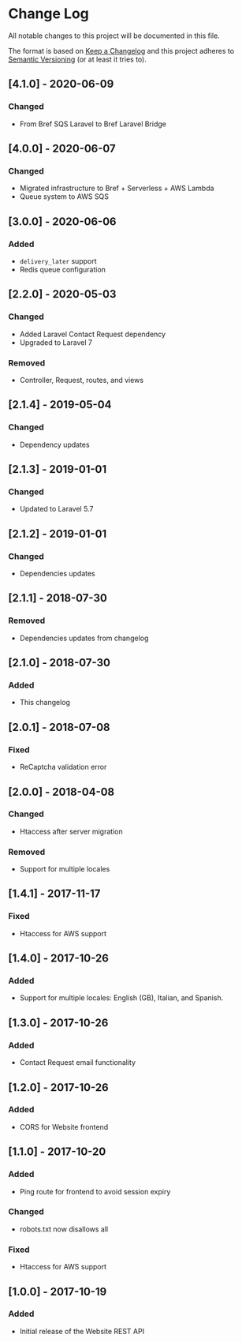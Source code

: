 # Change Log
All notable changes to this project will be documented in this file.

The format is based on [Keep a Changelog](http://keepachangelog.com/)
and this project adheres to [Semantic Versioning](http://semver.org/) (or at least it tries to).

## [4.1.0] - 2020-06-09
### Changed
- From Bref SQS Laravel to Bref Laravel Bridge

## [4.0.0] - 2020-06-07
### Changed
- Migrated infrastructure to Bref + Serverless + AWS Lambda
- Queue system to AWS SQS

## [3.0.0] - 2020-06-06
### Added
- `delivery_later` support
- Redis queue configuration

## [2.2.0] - 2020-05-03
### Changed
- Added Laravel Contact Request dependency
- Upgraded to Laravel 7
### Removed
- Controller, Request, routes, and views

## [2.1.4] - 2019-05-04
### Changed
- Dependency updates

## [2.1.3] - 2019-01-01
### Changed
- Updated to Laravel 5.7

## [2.1.2] - 2019-01-01
### Changed
- Dependencies updates

## [2.1.1] - 2018-07-30
### Removed
- Dependencies updates from changelog

## [2.1.0] - 2018-07-30
### Added
- This changelog

## [2.0.1] - 2018-07-08
### Fixed
- ReCaptcha validation error

## [2.0.0] - 2018-04-08
### Changed
- Htaccess after server migration
### Removed
- Support for multiple locales

## [1.4.1] - 2017-11-17
### Fixed
- Htaccess for AWS support

## [1.4.0] - 2017-10-26
### Added
- Support for multiple locales: English (GB), Italian, and Spanish.

## [1.3.0] - 2017-10-26
### Added
- Contact Request email functionality

## [1.2.0] - 2017-10-26
### Added
- CORS for Website frontend

## [1.1.0] - 2017-10-20
### Added
- Ping route for frontend to avoid session expiry
### Changed
- robots.txt now disallows all
### Fixed
- Htaccess for AWS support

## [1.0.0] - 2017-10-19
### Added
- Initial release of the Website REST API
